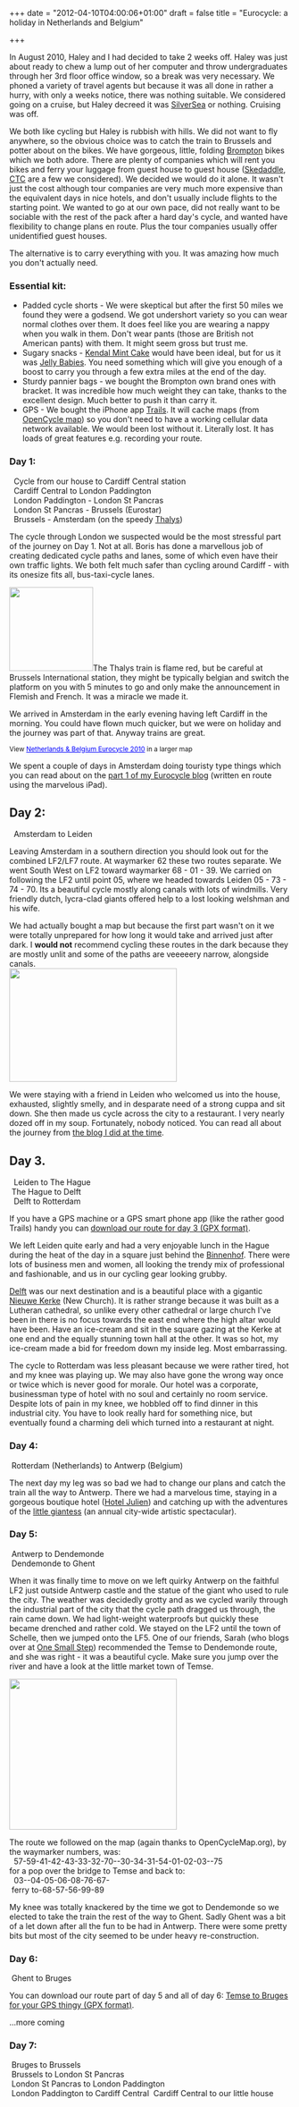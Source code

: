 +++
date = "2012-04-10T04:00:06+01:00"
draft = false
title = "Eurocycle: a holiday in Netherlands and Belgium"

+++

In August 2010, Haley and I had decided to take 2 weeks off. Haley was just about ready to chew a lump out of her computer and throw undergraduates through her 3rd floor office window, so a break was very necessary. We phoned a variety of travel agents but because it was all done in rather a hurry, with only a weeks notice, there was nothing suitable. We considered going on a cruise, but Haley decreed it was [SilverSea](http://www.silversea.com/) or nothing. Cruising was off.

<p>We both like cycling but Haley is rubbish with hills. We did not want to fly anywhere, so the obvious choice was to catch the train to Brussels and potter about on the bikes. We have gorgeous, little, folding <a href="http://brompton.co.uk/">Brompton</a> bikes which we both adore. There are plenty of companies which will rent you bikes and ferry your luggage from guest house to guest house (<a href="http://www.skedaddle.co.uk/splash/home.rails">Skedaddle</a>, <a href="http://www.cyclingholidays.org/tours/index.php">CTC</a> are a few we considered). We decided we would do it alone. It wasn't just the cost although tour companies are very much more expensive than the equivalent days in nice hotels, and don't usually include flights to the starting point. We wanted to go at our own pace, did not really want to be sociable with the rest of the pack after a hard day's cycle, and wanted have flexibility to change plans en route. Plus the tour companies usually offer unidentified guest houses.</p>

The alternative is to carry everything with you. It was amazing how much you don't actually need.

### Essential kit:

* Padded cycle shorts - We were skeptical but after the first 50 miles we found they were a godsend. We got undershort variety so you can wear normal clothes over them. It does feel like you are wearing a nappy when you walk in them. Don't wear pants (those are British not American pants) with them. It might seem gross but trust me.
* Sugary snacks - <a href="http://www.kendal.mintcake.co.uk/">Kendal Mint Cake</a> would have been ideal, but for us it was <a href="http://en.wikipedia.org/wiki/Jelly_baby">Jelly Babies</a>. You need something which will give you enough of a boost to carry you through a few extra miles at the end of the day.
* Sturdy pannier bags - we bought the Brompton own brand ones with bracket. It was incredible how much weight they can take, thanks to the excellent design. Much better to push it than carry it.
* GPS - We bought the iPhone app <a href="http://trails.lamouroux.de/">Trails</a>. It will cache maps (from <a href="http://opencyclemap.org/">OpenCycle map</a>) so you don't need to have a working cellular data network available. We would been lost without it. Literally lost. It has loads of great features e.g. recording your route.

### Day 1:
<i class="fa fa-bicycle"></i>&nbsp; Cycle from our house to Cardiff Central station   
<i class="fa fa-train"></i>&nbsp; Cardiff Central to London Paddington  
<i class="fa fa-bicycle"></i>&nbsp; London Paddington - London St Pancras  
<i class="fa fa-train"></i>&nbsp; London St Pancras - Brussels (Eurostar)  
<i class="fa fa-train"></i>&nbsp; Brussels - Amsterdam (on the speedy <a href="http://www.thalys.com/">Thalys</a>)

The cycle through London we suspected would be the most stressful part of the journey on Day 1. Not at all. Boris has done a marvellous job of creating dedicated cycle paths and lanes, some of which even have their own traffic lights. We both felt much safer than cycling around Cardiff - with its onesize fits all, bus-taxi-cycle lanes.</p>

<p><a href="http://static.darkmattersheep.uk/2011/08/brussels2.jpg"><img alt="" class="alignleft size-thumbnail wp-image-538" height="150" src="http://static.darkmattersheep.uk/2011/08/brussels2-150x150.jpg" title="brussels2" width="150" /></a>The Thalys train is flame red, but be careful at Brussels International station, they might be typically belgian and switch the platform on you with 5 minutes to go and only make the announcement in Flemish and French. It was a miracle we made it.</p>

<p>We arrived in Amsterdam in the early evening having left Cardiff in the morning. You could have flown much quicker, but we were on holiday and the journey was part of that. Anyway trains are great.</p>

<small>View <a href="http://maps.google.co.uk/maps/ms?msa=0&amp;msid=211798329955689443794.00048d68303709709f537&amp;hl=en&amp;ie=UTF8&amp;vpsrc=6&amp;ll=51.788232,4.32312&amp;spn=1.631028,3.515625&amp;z=8&amp;source=embed" style="color: #0000ff; text-align: left;">Netherlands &amp; Belgium Eurocycle 2010</a> in a larger map</small><br /><p>We spent a couple of days in Amsterdam doing touristy type things which you can read about on the <a href="http://darkmattersheep.net/2010/08/eurocycle-1-cardiff-to-amsterdam/">part 1 of my Eurocycle blog</a> (written en route using the marvelous iPad).

## Day 2:
<i class="fa fa-bicycle"></i>&nbsp; Amsterdam to Leiden
  
Leaving Amsterdam in a southern direction you should look out for the combined LF2/LF7 route. At waymarker 62 these two routes separate. We went South West on LF2 toward waymarker 68 - 01 - 39. We carried on following the LF2 until point 05, where we headed towards Leiden 05 - 73 - 74 - 70. Its a beautiful cycle mostly along canals with lots of windmills. Very friendly dutch, lycra-clad giants offered help to a lost looking welshman and his wife.

<p>We had actually bought a map but because the first part wasn't on it we were totally unprepared for how long it would take and arrived just after dark. I <strong>would not</strong> recommend cycling these routes in the dark because they are mostly unlit and some of the paths are veeeeery narrow, alongside canals.<br /><a href="http://static.darkmattersheep.uk/2012/03/Amsterdam-leiden.png"><img alt="" class="aligncenter size-medium wp-image-602" height="203" src="http://static.darkmattersheep.uk/2012/03/Amsterdam-leiden-300x203.png" title="Amsterdam leiden journey from OpenCycleMap.org" width="300" /></a></p>

<p>We were staying with a friend in Leiden who welcomed us into the house, exhausted, slightly smelly, and in desparate need of a strong cuppa and sit down. She then made us cycle across the city to a restaurant. I very nearly dozed off in my soup. Fortunately, nobody noticed. You can read all about the journey from <a href="http://darkmattersheep.net/2010/08/eurocycle-2-amsterdam-to-leiden/">the blog I did at the time</a>.<br /></p>

## Day 3.
<i class="fa fa-bicycle"></i>&nbsp; Leiden to The Hague  
<i class="fa fa-bicycle"></i>&nbsp;The Hague to Delft  
<i class="fa fa-bicycle"></i>&nbsp; Delft to Rotterdam  

If you have a GPS machine or a GPS smart phone app (like the rather good Trails) handy you can <a href="http://static.darkmattersheep.uk/cycle/Leiden-Rotterdam.gpx">download our route for day 3 (GPX format)</a>.

<p>We left Leiden quite early and had a very enjoyable lunch in the Hague during the heat of the day in a square just behind the <a href="http://en.wikipedia.org/wiki/Binnenhof">Binnenhof</a>. There were lots of business men and women, all looking the trendy mix of professional and fashionable, and us in our cycling gear looking grubby.</p>

<p><a href="http://www.delft.nl/delften/">Delft</a> was our next destination and is a beautiful place with a gigantic <a href="http://en.wikipedia.org/wiki/Nieuwe_Kerk_%28Delft%29">Nieuwe Kerke</a> (New Church). It is rather strange because it was built as a Lutheran cathedral, so unlike every other cathedral or large church I've been in there is no focus towards the east end where the high altar would have been. Have an ice-cream and sit in the square gazing at the Kerke at one end and the equally stunning town hall at the other. It was so hot, my ice-cream made a bid for freedom down my inside leg. Most embarrassing.</p>

<p>The cycle to Rotterdam was less pleasant because we were rather tired, hot and my knee was playing up. We may also have gone the wrong way once or twice which is never good for morale. Our hotel was a corporate, businessman type of hotel with no soul and certainly no room service. Despite lots of pain in my knee, we hobbled off to find dinner in this industrial city. You have to look really hard for something nice, but eventually found a charming deli which turned into a restaurant at night.</p>

### Day 4:

<i class="fa fa-train"></i>&nbsp;Rotterdam (Netherlands) to Antwerp (Belgium)  

The next day my leg was so bad we had to change our plans and catch the train all the way to Antwerp. There we had a marvelous time, staying in a gorgeous boutique hotel (<a href="http://www.hotel-julien.com/">Hotel Julien</a>) and catching up with the adventures of the <a href="http://darkmattersheep.net/2010/08/the-little-giant-and-diver-of-antwerp/">little giantess</a> (an annual city-wide artistic spectacular).

### Day 5:

<i class="fa fa-bicycle"></i>&nbsp;Antwerp to Dendemonde  
<i class="fa fa-train"></i>&nbsp;Dendemonde to Ghent


<p>When it was finally time to move on we left quirky Antwerp on the faithful LF2 just outside Antwerp castle and the statue of the giant who used to rule the city. The weather was decidedly grotty and as we cycled warily through the industrial part of the city that the cycle path dragged us through, the rain came down. We had light-weight waterproofs but quickly these became drenched and rather cold. We stayed on the LF2 until the town of Schelle, then we jumped onto the LF5. One of our friends, Sarah (who blogs over at <a href="http://sarahaskew.net">One Small Step</a>) recommended the Temse to Dendemonde route, and she was right - it was a beautiful cycle. Make sure you jump over the river and have a look at the little market town of Temse. </p>

<p><a href="http://static.darkmattersheep.uk/2012/04/antwerp-gent-opencycle.jpg"><img alt="" class="aligncenter size-medium wp-image-615" height="270" src="http://static.darkmattersheep.uk/2012/04/antwerp-gent-opencycle-300x270.jpg" title="Antwerp to Ghent" width="300" /></a></p>

The route we followed on the map (again thanks to OpenCycleMap.org), by the waymarker numbers, was:  
<i class="fa fa-bicycle"></i>&nbsp; 57-59-41-42-43-33-32-70--30-34-31-54-01-02-03--75  
for a pop over the bridge to Temse and back to:  
<i class="fa fa-bicycle"></i>&nbsp; 03--04-05-06-08-76-67-  
<i class="fa fa-ship"></i>&nbsp;ferry to-68-57-56-99-89

<p>My knee was totally knackered by the time we got to Dendemonde so we elected to take the train the rest of the way to Ghent. Sadly Ghent was a bit of a let down after all the fun to be had in Antwerp. There were some pretty bits but most of the city seemed to be under heavy re-construction.</p>

### Day 6:
<i class="fa fa-bicycle"></i>&nbsp;Ghent to Bruges

<p>You can download our route part of day 5 and all of day 6: <a href="http://gomez.me.uk/files/LF5-Temse-Bruges.gpx">Temse to Bruges for your GPS thingy (GPX format)</a>.</p>

<p>...more coming</p>

### Day 7:
<i class="fa fa-train"></i>&nbsp;Bruges to Brussels  
<i class="fa fa-train"></i>&nbsp;Brussels to London St Pancras  
<i class="fa fa-bicycle"></i>&nbsp;London St Pancras to London Paddington  
<i class="fa fa-train"></i>&nbsp;London Paddington to Cardiff Central
<i class="fa fa-bicycle"></i>&nbsp;Cardiff Central to our little house